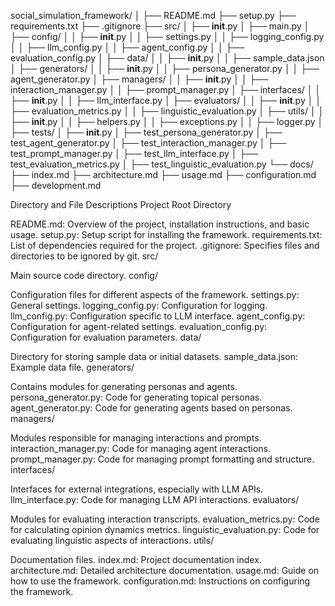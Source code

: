 social_simulation_framework/
│
├── README.md
├── setup.py
├── requirements.txt
├── .gitignore
├── src/
│   ├── __init__.py
│   ├── main.py
│   ├── config/
│   │   ├── __init__.py
│   │   ├── settings.py
│   │   ├── logging_config.py
│   │   ├── llm_config.py
│   │   ├── agent_config.py
│   │   ├── evaluation_config.py
│   ├── data/
│   │   ├── __init__.py
│   │   ├── sample_data.json
│   ├── generators/
│   │   ├── __init__.py
│   │   ├── persona_generator.py
│   │   ├── agent_generator.py
│   ├── managers/
│   │   ├── __init__.py
│   │   ├── interaction_manager.py
│   │   ├── prompt_manager.py
│   ├── interfaces/
│   │   ├── __init__.py
│   │   ├── llm_interface.py
│   ├── evaluators/
│   │   ├── __init__.py
│   │   ├── evaluation_metrics.py
│   │   ├── linguistic_evaluation.py
│   ├── utils/
│   │   ├── __init__.py
│   │   ├── helpers.py
│   │   ├── exceptions.py
│   │   ├── logger.py
│   ├── tests/
│       ├── __init__.py
│       ├── test_persona_generator.py
│       ├── test_agent_generator.py
│       ├── test_interaction_manager.py
│       ├── test_prompt_manager.py
│       ├── test_llm_interface.py
│       ├── test_evaluation_metrics.py
│       ├── test_linguistic_evaluation.py
└── docs/
    ├── index.md
    ├── architecture.md
    ├── usage.md
    ├── configuration.md
    ├── development.md

Directory and File Descriptions
Project Root Directory

README.md: Overview of the project, installation instructions, and basic usage.
setup.py: Setup script for installing the framework.
requirements.txt: List of dependencies required for the project.
.gitignore: Specifies files and directories to be ignored by git.
src/

Main source code directory.
config/

Configuration files for different aspects of the framework.
settings.py: General settings.
logging_config.py: Configuration for logging.
llm_config.py: Configuration specific to LLM interface.
agent_config.py: Configuration for agent-related settings.
evaluation_config.py: Configuration for evaluation parameters.
data/

Directory for storing sample data or initial datasets.
sample_data.json: Example data file.
generators/

Contains modules for generating personas and agents.
persona_generator.py: Code for generating topical personas.
agent_generator.py: Code for generating agents based on personas.
managers/

Modules responsible for managing interactions and prompts.
interaction_manager.py: Code for managing agent interactions.
prompt_manager.py: Code for managing prompt formatting and structure.
interfaces/

Interfaces for external integrations, especially with LLM APIs.
llm_interface.py: Code for managing LLM API interactions.
evaluators/

Modules for evaluating interaction transcripts.
evaluation_metrics.py: Code for calculating opinion dynamics metrics.
linguistic_evaluation.py: Code for evaluating linguistic aspects of interactions.
utils/

Documentation files.
index.md: Project documentation index.
architecture.md: Detailed architecture documentation.
usage.md: Guide on how to use the framework.
configuration.md: Instructions on configuring the framework.
